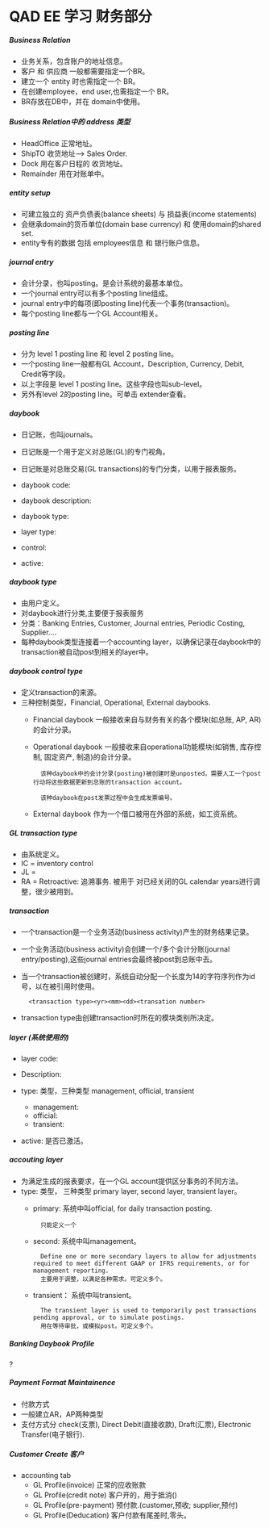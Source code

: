QAD EE 学习 财务部分
====================

##### Business Relation
* 业务关系，包含账户的地址信息。
* 客户 和 供应商 一般都需要指定一个BR。
* 建立一个 entity 时也需指定一个 BR。
* 在创建employee，end user,也需指定一个 BR。
* BR存放在DB中，并在 domain中使用。

##### Business Relation中的 address 类型
* HeadOffice 正常地址。
* ShipTO 收货地址--> Sales Order.
* Dock 用在客户日程的 收货地址。
* Remainder 用在对账单中。


##### entity setup
* 可建立独立的 资产负债表(balance sheets) 与 损益表(income statements)
* 会继承domain的货币单位(domain base currency) 和 使用domain的shared set.
* entity专有的数据 包括 employees信息 和 银行账户信息。



##### journal entry
* 会计分录，也叫posting。是会计系统的最基本单位。
* 一个journal entry可以有多个posting line组成。
* journal entry中的每项(即posting line)代表一个事务(transaction)。
* 每个posting line都与一个GL Account相关。


##### posting line
* 分为 level 1 posting line 和 level 2 posting line。
* 一个posting line一般都有GL Account，Description, Currency, Debit, Credit等字段。
* 以上字段是 level 1 posting line。这些字段也叫sub-level。
* 另外有level 2的posting line。可单击 extender查看。


##### daybook 
* 日记账，也叫journals。
* 日记账是一个用于定义对总账(GL)的专门视角。
* 日记账是对总账交易(GL transactions)的专门分类，以用于报表服务。

* daybook code:
* daybook description:
* daybook type:
* layer type:
* control:
* active:

##### daybook type
* 由用户定义。
* 对daybook进行分类,主要便于报表服务
* 分类：Banking Entries, Customer, Journal entries, Periodic Costing, Supplier....
* 每种daybook类型连接着一个accounting layer，以确保记录在daybook中的transaction被自动post到相关的layer中。


##### daybook control type
* 定义transaction的来源。
* 三种控制类型，Financial, Operational, External daybooks.
	* Financial daybook 一般接收来自与财务有关的各个模块(如总账, AP, AR)的会计分录。
	* Operational daybook 一般接收来自operational功能模块(如销售, 库存控制, 固定资产, 制造)的会计分录。

			该种daybook中的会计分录(posting)被创建时是unposted，需要人工一个post行动将这些数据更新到总账的transaction account。
						 
			该种daybook在post发票过程中会生成发票编号。

	* External daybook 作为一个借口被用在外部的系统，如工资系统。




##### GL transaction type
* 由系统定义。
* IC = inventory control
* JL = 
* RA = Retroactive: 追溯事务. 被用于 对已经关闭的GL calendar years进行调整，很少被用到。


##### transaction 
* 一个transaction是一个业务活动(business activity)产生的财务结果记录。
* 一个业务活动(business activity)会创建一个/多个会计分账(journal entry/posting),这些journal entries会最终被post到总账中去。
* 当一个transaction被创建时，系统自动分配一个长度为14的字符序列作为id号，以在被引用时使用。

		<transaction type><yr><mm><dd><transation number>

* transaction type由创建transaction时所在的模块类别所决定。


##### layer (系统使用的)
* layer code:
* Description:
* type: 类型，三种类型 management, official, transient
	* management:
	* official:
	* transient:

* active: 是否已激活。

##### accouting layer
* 为满足生成的报表要求，在一个GL account提供区分事务的不同方法。
* type: 类型， 三种类型 primary layer, second layer, transient layer。
	* primary: 系统中叫official, for daily transaction posting.

			只能定义一个

	* second: 系统中叫management。

			Define one or more secondary layers to allow for adjustments required to meet different GAAP or IFRS requirements, or for management reporting.
			主要用于调整，以满足各种需求。可定义多个。

	* transient： 系统中叫transient。

			The transient layer is used to temporarily post transactions pending approval, or to simulate postings.
			用在等待审批，或模拟post。可定义多个。

##### Banking Daybook Profile
?

##### Payment Format Maintainence
* 付款方式
* 一般建立AR，AP两种类型
* 支付方式分 check(支票), Direct Debit(直接收款), Draft(汇票), Electronic Transfer(电子银行).

##### Customer Create 客户
* accounting tab
	* GL Profile(invoice) 正常的应收账款
	* GL Profile(credit note) 客户开的，用于抵消()
	* GL Profile(pre-payment) 预付款.(customer,预收; supplier,预付)
	* GL Profile(Deducation) 客户付款有尾差时,零头。

		